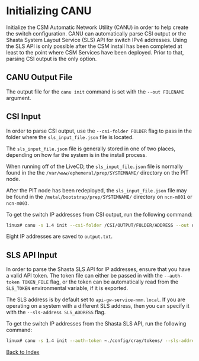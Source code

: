 # Initializing CANU

Initialize the CSM Automatic Network Utility (CANU) in order to help create the switch configuration. CANU can automatically parse CSI output or the Shasta System Layout Service (SLS) API for switch IPv4 addresses. Using the SLS API is only possible after the CSM install has been completed at least to the point where CSM Services have been deployed. Prior to that, parsing CSI output is the only option.

## CANU Output File

The output file for the `canu init` command is set with the `--out FILENAME` argument.

## CSI Input

In order to parse CSI output, use the `--csi-folder FOLDER` flag to pass in the folder where the `sls_input_file.json` file is located.

The `sls_input_file.json` file is generally stored in one of two places, depending on how far the system is in the install process.

When running off of the LiveCD, the `sls_input_file.json` file is normally found in the the `/var/www/ephemeral/prep/SYSTEMNAME/` directory on the PIT node.

After the PIT node has been redeployed, the `sls_input_file.json` file may be found in the `/metal/bootstrap/prep/SYSTEMNAME/` directory on `ncn-m001` or `ncn-m003`.

To get the switch IP addresses from CSI output, run the following command:

```bash
linux# canu -s 1.4 init --csi-folder /CSI/OUTPUT/FOLDER/ADDRESS --out output.txt
```

Eight IP addresses are saved to `output.txt`.

## SLS API Input

In order to parse the Shasta SLS API for IP addresses, ensure that you have a valid API token. The token file can either be passed in with the `--auth-token TOKEN_FILE` flag, or the token can be automatically read from the `SLS_TOKEN` environmental variable, if it is exported.

The SLS address is by default set to `api-gw-service-nmn.local`. If you are operating on a system with a different SLS address, then you can specify it with the `--sls-address SLS_ADDRESS` flag.

To get the switch IP addresses from the Shasta SLS API, run the following command:

```bash
linux# canu -s 1.4 init --auth-token ~./config/cray/tokens/ --sls-address 1.2.3.4 --out output.txt
```

[Back to Index](./index.md)
